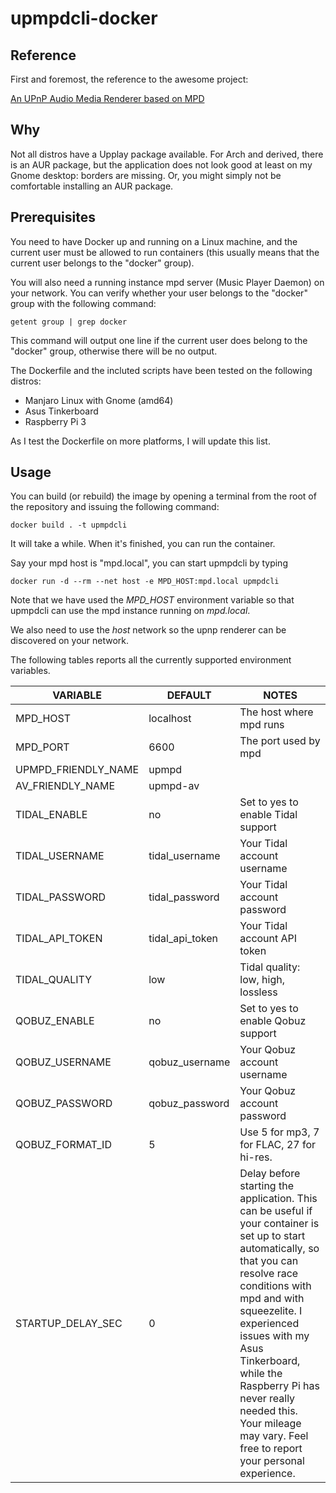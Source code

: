 # upmpdcli-docker

## Reference

First and foremost, the reference to the awesome project:

[An UPnP Audio Media Renderer based on MPD](https://www.lesbonscomptes.com/upmpdcli/)

## Why

Not all distros have a Upplay package available. For Arch and derived, there is an AUR package, but the application does not look good at least on my Gnome desktop: borders are missing.
Or, you might simply not be comfortable installing an AUR package.

## Prerequisites

You need to have Docker up and running on a Linux machine, and the current user must be allowed to run containers (this usually means that the current user belongs to the "docker" group).

You will also need a running instance mpd server (Music Player Daemon) on your network.
You can verify whether your user belongs to the "docker" group with the following command:

`getent group | grep docker`

This command will output one line if the current user does belong to the "docker" group, otherwise there will be no output.

The Dockerfile and the incluted scripts have been tested on the following distros:

- Manjaro Linux with Gnome (amd64)
- Asus Tinkerboard
- Raspberry Pi 3

As I test the Dockerfile on more platforms, I will update this list.

## Usage

You can build (or rebuild) the image by opening a terminal from the root of the repository and issuing the following command:

`docker build . -t upmpdcli`

It will take a while. When it's finished, you can run the container.

Say your mpd host is "mpd.local", you can start upmpdcli by typing

`docker run -d --rm --net host -e MPD_HOST:mpd.local upmpdcli `

Note that we have used the *MPD_HOST* environment variable so that upmpdcli can use the mpd instance running on *mpd.local*.

We also need to use the *host* network so the upnp renderer can be discovered on your network.

The following tables reports all the currently supported environment variables.

| VARIABLE            | DEFAULT         | NOTES                                                                                                                                                                                                                                                                                                                                                         |
| ------------------- | --------------- | ------------------------------------------------------------------------------------------------------------------------------------------------------------------------------------------------------------------------------------------------------------------------------------------------------------------------------------------------------------- |
| MPD_HOST            | localhost       | The host where mpd runs                                                                                                                                                                                                                                                                                                                                       |
| MPD_PORT            | 6600            | The port used by mpd                                                                                                                                                                                                                                                                                                                                          |
| UPMPD_FRIENDLY_NAME | upmpd           |                                                                                                                                                                                                                                                                                                                                                               |
| AV_FRIENDLY_NAME    | upmpd-av        |                                                                                                                                                                                                                                                                                                                                                               |
| TIDAL_ENABLE        | no              | Set to yes to enable Tidal support                                                                                                                                                                                                                                                                                                                            |
| TIDAL_USERNAME      | tidal_username  | Your Tidal account username                                                                                                                                                                                                                                                                                                                                   |
| TIDAL_PASSWORD      | tidal_password  | Your Tidal account password                                                                                                                                                                                                                                                                                                                                   |
| TIDAL_API_TOKEN     | tidal_api_token | Your Tidal account API token                                                                                                                                                                                                                                                                                                                                  |
| TIDAL_QUALITY       | low             | Tidal quality: low, high, lossless                                                                                                                                                                                                                                                                                                                            |
| QOBUZ_ENABLE        | no              | Set to yes to enable Qobuz support                                                                                                                                                                                                                                                                                                                            |
| QOBUZ_USERNAME      | qobuz_username  | Your Qobuz account username                                                                                                                                                                                                                                                                                                                                   |
| QOBUZ_PASSWORD      | qobuz_password  | Your Qobuz account password                                                                                                                                                                                                                                                                                                                                   |
| QOBUZ_FORMAT_ID     | 5               | Use 5 for mp3, 7 for FLAC, 27 for hi-res.                                                                                                                                                                                                                                                                                                                     |
| STARTUP_DELAY_SEC   | 0               | Delay before starting the application. This can be useful if your container is set up to start automatically, so that you can resolve race conditions with mpd and with squeezelite. I experienced issues with my Asus Tinkerboard, while the Raspberry Pi has never really needed this. Your mileage may vary. Feel free to report your personal experience. |

## 
